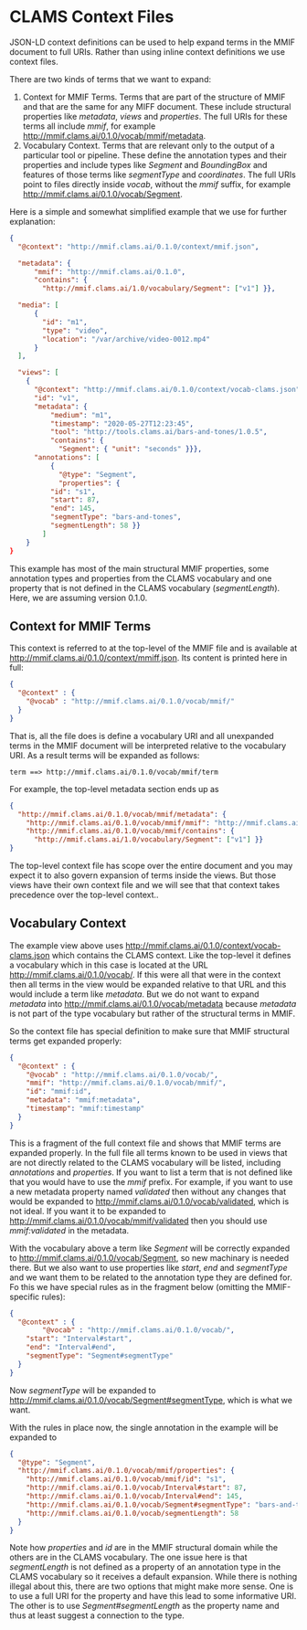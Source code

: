 # CLAMS Context Files

JSON-LD context definitions can be used to help expand terms in the MMIF document to full URIs. Rather than using inline context definitions we use context files.

There are two kinds of terms that we want to expand:

1. Context for MMIF Terms. Terms that are part of the structure of MMIF and that are the same for any MIFF document. These include structural properties like *metadata*, *views* and *properties*. The full URIs for these terms all include *mmif*, for example http://mmif.clams.ai/0.1.0/vocab/mmif/metadata.
2. Vocabulary Context. Terms that are relevant only to the output of a particular tool or pipeline. These define the annotation types and their properties and include types like *Segment* and *BoundingBox* and features of those terms like *segmentType* and *coordinates*. The full URIs point to files directly inside *vocab*, without the *mmif* suffix, for example http://mmif.clams.ai/0.1.0/vocab/Segment.

Here is a simple and somewhat simplified example that we use for further explanation:

```json
{
  "@context": "http://mmif.clams.ai/0.1.0/context/mmif.json",

  "metadata": {
	  "mmif": "http://mmif.clams.ai/0.1.0",
	  "contains": {
	    "http://mmif.clams.ai/1.0/vocabulary/Segment": ["v1"] }},

  "media": [
	  {
	    "id": "m1",
	    "type": "video",
	    "location": "/var/archive/video-0012.mp4"
	  }
  ],

  "views": [
	{
	  "@context": "http://mmif.clams.ai/0.1.0/context/vocab-clams.json",
	  "id": "v1",
	  "metadata": {
		  "medium": "m1",
		  "timestamp": "2020-05-27T12:23:45",
		  "tool": "http://tools.clams.ai/bars-and-tones/1.0.5",
		  "contains": {
		    "Segment": { "unit": "seconds" }}},
	  "annotations": [
		  {
		    "@type": "Segment",
		    "properties": {
          "id": "s1",
          "start": 87,
          "end": 145,
          "segmentType": "bars-and-tones",
          "segmentLength": 58 }}
	    ]
	}
}
```

This example has most of the main structural MMIF properties, some annotation types and properties from the CLAMS vocabulary and one property that is not defined in the CLAMS vocabulary (*segmentLength*). Here, we are assuming version 0.1.0.



## Context for MMIF Terms

This context is referred to at the top-level of the MMIF file and is available at http://mmif.clams.ai/0.1.0/context/mmiff.json. Its content is printed here in full:

```json
{
  "@context" : {
    "@vocab" : "http://mmif.clams.ai/0.1.0/vocab/mmif/"
  }
}
```

That is, all the file does is define a vocabulary URI and all unexpanded terms in the MMIF document will be interpreted relative to the vocabulary URI. As a result terms will be expanded as follows:

```
term ==> http://mmif.clams.ai/0.1.0/vocab/mmif/term
```

For example, the top-level metadata section ends up as

```json
{
  "http://mmif.clams.ai/0.1.0/vocab/mmif/metadata": {
    "http://mmif.clams.ai/0.1.0/vocab/mmif/mmif": "http://mmif.clams.ai/0.1.0",
    "http://mmif.clams.ai/0.1.0/vocab/mmif/contains": {
      "http://mmif.clams.ai/1.0/vocabulary/Segment": ["v1"] }}
}
```

The top-level context file has scope over the entire document and you may expect it to also govern expansion of terms inside the views. But those views have their own context file and we will see that that context takes precedence over the top-level context.. 



## Vocabulary Context

The example view above uses http://mmif.clams.ai/0.1.0/context/vocab-clams.json which contains the CLAMS context. Like the top-level it defines a vocabulary which in this case is located at the URL http://mmif.clams.ai/0.1.0/vocab/. If this were all that were in the context then all terms in the view would be expanded relative to that URL and this would include a term like *metadata*. But we do not want to expand *metadata* into http://mmif.clams.ai/0.1.0/vocab/metadata because *metadata* is not part of the type vocabulary but rather of the structural terms in MMIF.

So the context file has special definition to make sure that MMIF structural terms get expanded properly:

```json
{
  "@context" : {
    "@vocab" : "http://mmif.clams.ai/0.1.0/vocab/",
    "mmif": "http://mmif.clams.ai/0.1.0/vocab/mmif/",
    "id": "mmif:id",
    "metadata": "mmif:metadata",
    "timestamp": "mmif:timestamp"
  }
}
```

This is a fragment of the full context file and shows that MMIF terms are expanded properly. In the full file all terms known to be used in views that are not directly related to the CLAMS vocabulary will be listed, including *annotations* and *properties*. If you want to list a term that is not defined like that you would have to use the *mmif* prefix. For example, if you want to use a new metadata property named *validated* then without any changes that would be expanded to http://mmif.clams.ai/0.1.0/vocab/validated, which is not ideal. If you want it to be expanded to  http://mmif.clams.ai/0.1.0/vocab/mmif/validated then you should use *mmif:validated* in the metadata.

With the vocabulary above a term like *Segment* will be correctly expanded to http://mmif.clams.ai/0.1.0/vocab/Segment, so new machinary is needed there. But we also want to use properties like *start*, *end* and *segmentType* and we want them to be related to the annotation type they are defined for. Fo this we have special rules as in the fragment below (omitting the MMIF-specific rules):

```json
{
  "@context" : {
		"@vocab" : "http://mmif.clams.ai/0.1.0/vocab/",
    "start": "Interval#start",
    "end": "Interval#end",
    "segmentType": "Segment#segmentType"
  }
}
```

Now *segmentType* will be expanded to http://mmif.clams.ai/0.1.0/vocab/Segment#segmentType, which is what we want.

With the rules in place now, the single annotation in the example will be expanded to

```json
{
  "@type": "Segment",
  "http://mmif.clams.ai/0.1.0/vocab/mmif/properties": {
    "http://mmif.clams.ai/0.1.0/vocab/mmif/id": "s1",
    "http://mmif.clams.ai/0.1.0/vocab/Interval#start": 87,
    "http://mmif.clams.ai/0.1.0/vocab/Interval#end": 145,
    "http://mmif.clams.ai/0.1.0/vocab/Segment#segmentType": "bars-and-tones",
    "http://mmif.clams.ai/0.1.0/vocab/segmentLength": 58
  }
}
```

Note how *properties* and *id* are in the MMIF structural domain while the others are in the CLAMS vocabulary. The one issue here is that *segmentLength* is not defined as a property of an annotation type in the CLAMS vocabulary so it receives a default expansion. While there is nothing illegal about this, there are two options that might make more sense. One is to use a full URI for the property and have this lead to some informative URI. The other is to use *Segment#segmentLength* as the property name and thus at least suggest a connection to the type.